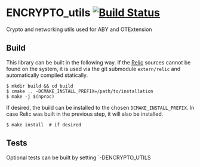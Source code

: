 # ENCRYPTO_utils  [![Build Status](https://travis-ci.org/encryptogroup/ENCRYPTO_utils.svg?branch=master)](https://travis-ci.org/encryptogroup/ENCRYPTO_utils)
Crypto and networking utils used for ABY and OTExtension

## Build

This library can be built in the following way. If the
[Relic](https://github.com/relic-toolkit/relic) sources cannot be found on the system, it is
used via the git submodule `extern/relic` and automatically compiled statically.

    $ mkdir build && cd build
    $ cmake .. -DCMAKE_INSTALL_PREFIX=/path/to/installation
    $ make -j $(nproc)

If desired, the build can be installed to the chosen `DCMAKE_INSTALL_PREFIX`.
In case Relic was built in the previous step, it will also be installed.

    $ make install  # if desired

## Tests

Optional tests can be built by setting `-DENCRYPTO_UTILS